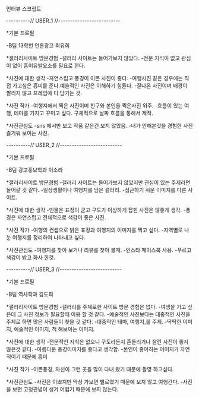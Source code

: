 
인터뷰 스크립트

----------//  USER_1  //--------------------------

*기본 프로필

-B팀 13학번 언론광고 최유희

*갤러리사이트 방문경험
-갤러리 사이트는 들어가보지 않았다.
-전문 지식이 없고 관심이 없어 흥미유발요소를 필요로 한다.

*사진에 대한 생각
-자연스럽고 풍경이 이쁜 사진이 좋다.
-여행사진 같은 경우에는 직접 가고싶은 흥미를 준다.예술적인 사진은 이해하기 힘들다.
-잘나온 사진이며 배경이 짤리지 않고 프레임에 다 담기는 것.

*사진 작가
-여행지에서 찍은 사진이며 친구와 본인을 찍은사진 위주.
-흐름이 있는 여행, 테마를 가지고 꾸미고 싶다. 구체적으로 날짜 흐름을 통해서 제작.

*사진관심도
-sns 에서만 보고 작품 같은건 보지 않았음.
-내가 안해본것을 경험한 사진 즐거워 보이는 사진.

----------//  USER_2  //--------------------------

*기본 프로필

-B팀 광고홍보학과 이소라

*갤러리사이트 방문경험
-갤러리 사이트는 들어가보지 않았지만 관심이 있는 주제라면 들어갈 것 같다.
-일상생활이나 여행지를 담은 갤러리.
-접근하기 쉬운 이미지를 다룬 사이트.

*사진에 대한 생각
-인물은 표정이 굳고 구도가 이상하게 잡힌 사진은 않좋게 생각.
-풍경은 자연스럽고 전체적으로 색감이 좋은 사진.

*사진 작가
-여행의 컨셉으로 밝은 표정과 여행지의 이미지를 찍고 싶다.
-지역별로 나눈 여행지를 정리하여 나타내고 싶다.

*사진관심도
-여행지를 찾아 보거나 리뷰를 찾아 볼때.
-인스타 페이스북 사용.
-푸르고 색감이 밝고 화사 한것.

----------//  USER_3  //--------------------------

*기본 프로필

-B팀 역사학과 김도희

*갤러리사이트 방문경험
-갤러리를 주제로한 사이트 방문 경험은 없다.
-여생을 가고 싶은데 그 사진 정보가 필요할때 이용 할 것 같다.
-예술적인 사진보다는 대중적인 사진을 주제로 하면 많은 사람들이 찾을 것 같다.
-대중적인 테마, 여행지,를 주제.
-딱딱한 이미지, 예술적인 이미지, 척 해보이는 이미지.

*사진에 대한 생각
-전문적인 지식은 없으니 구도라든지 흔들리거나 잘린 사진이 좋지 않은것 같다.
-아름다운 풍경이미지를 좋다고 생각함.
-본인이 좋아하는 이미지가 자연적이기 때문에 흥미

*사진 작가
-이쁜풍경, 자신이 그런 곳을 많이 다녀 봤기 때문에 촬영 하고싶다.

*사진관심도
-사진은 이쁘지만 막상 가보면 별로였기 때문에 보지 않고 여행간다.
-사진을 보면 고정관념이 생겨 어렵기 때문에 보지 않는다.
